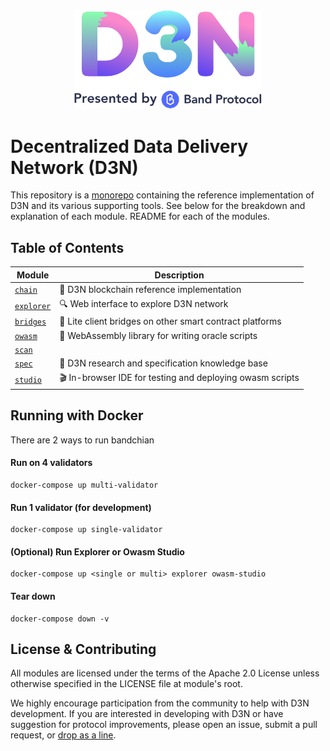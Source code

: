 <div align="center">
  <img width="300" src="assets/d3n_banner.png" />
</div>

# Decentralized Data Delivery Network (D3N)

This repository is a [monorepo] containing the reference implementation of D3N and its various supporting tools. See below for the breakdown and explanation of each module. README for each of the modules.

## Table of Contents

| Module                 | Description                                               |
| ---------------------- | --------------------------------------------------------- |
| [`chain`](chain)       | 🔗 D3N blockchain reference implementation                |
| [`explorer`](explorer) | 🔍 Web interface to explore D3N network                   |
| [`bridges`](bridges)   | 📡 Lite client bridges on other smart contract platforms  |
| [`owasm`](owasm)       | 🔮 WebAssembly library for writing oracle scripts         |
| [`scan`](scan)         |                                                           | 
| [`spec`](spec)         | 📖 D3N research and specification knowledge base          |
| [`studio`](studio)     | 🎬 In-browser IDE for testing and deploying owasm scripts |

## Running with Docker

There are 2 ways to run bandchian

#### Run on 4 validators

```
docker-compose up multi-validator
```

#### Run 1 validator (for development)

```
docker-compose up single-validator
```

#### (Optional) Run Explorer or Owasm Studio

```
docker-compose up <single or multi> explorer owasm-studio
```

#### Tear down

```
docker-compose down -v
```

## License & Contributing

All modules are licensed under the terms of the Apache 2.0 License unless otherwise specified in the LICENSE file at module's root.

We highly encourage participation from the community to help with D3N development. If you are interested in developing with D3N or have suggestion for protocol improvements, please open an issue, submit a pull request, or [drop as a line].

[monorepo]: https://en.wikipedia.org/wiki/Monorepo
[drop as a line]: mailto:connect@bandprotocol.com
